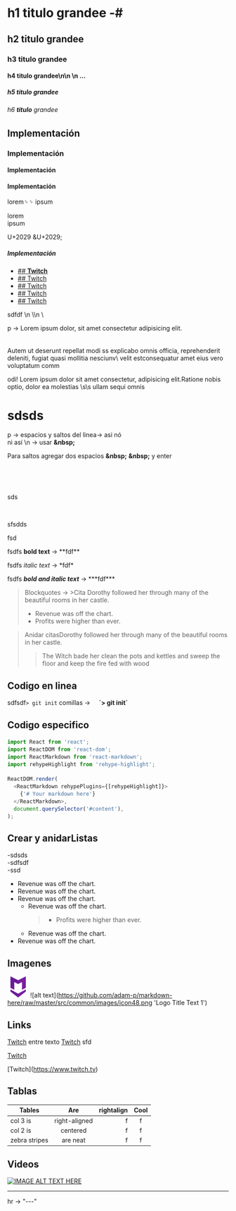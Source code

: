 # h1 **titulo** grandee -#

## h2 **titulo** grandee

### h3 **titulo** grandee

#### h4 **titulo** grandee\n\n \n ...

##### h5 **titulo** grandee

###### h6 **titulo** grandee

## **Implementación**

### **Implementación**

#### **Implementación**

#### Implementación

lorem␠␠
ipsum

lorem\
ipsum

U+2029 &U+2029; &#8233; &#8233;



##### Implementación

- [## **Twitch**](#codigo-especifico)
- [## Twitch](#codigo-especifico)
- [## Twitch](#codigo-especifico)
- [## Twitch](#codigo-especifico)
- [## Twitch](#codigo-especifico)

sdfdf \n \\\n \

p -> Lorem ipsum dolor, sit amet consectetur adipisicing elit.<br/><br/><br/> Autem ut deserunt repellat modi ss explicabo omnis officia, reprehenderit deleniti, fugiat quasi mollitia nesciunv\ velit estconsequatur amet eius vero voluptatum comm

odi! Lorem ipsum dolor sit amet consectetur, adipisicing elit.Ratione nobis optio, dolor ea molestias \s\s ullam sequi omnis

<script>console.log("dfdfd")</script>

<h1>sdsds</h1>

p -> espacios y saltos del linea-> asi nó <br/> ni así \n -> usar **\&nbsp;**

Para saltos agregar dos espacios **\&nbsp;** **\&nbsp;** y enter &nbsp;&nbsp;

&nbsp;&nbsp;

&nbsp;&nbsp;

sds

&nbsp;

sfsdds &nbsp;&nbsp;

fsd

fsdfs **bold text** -> \*\*fdf\*\*

fsdfs _italic text_ -> \*fdf\*

fsdfs **_bold and italic text_** -> \*\*\*fdf\*\*\*

> Blockquotes -> \>Cita Dorothy followed her through many of the beautiful rooms in her castle.
>
> - Revenue was off the chart.
> - Profits were higher than ever.

> Anidar citasDorothy followed her through many of the beautiful rooms in her castle.
>
> > The Witch bade her clean the pots and kettles and sweep the floor and keep the fire fed with wood

## Codigo en linea

sdfsdf`> git init` comillas -> &nbsp;&nbsp;&nbsp; **\`> git init\`**

## Codigo especifico

```js
import React from 'react';
import ReactDOM from 'react-dom';
import ReactMarkdown from 'react-markdown';
import rehypeHighlight from 'rehype-highlight';

ReactDOM.render(
  <ReactMarkdown rehypePlugins={[rehypeHighlight]}>
    {'# Your markdown here'}
  </ReactMarkdown>,
  document.querySelector('#content'),
);
```

## Crear y anidarListas

-sdsds  
-sdfsdf &nbsp; &nbsp;  
-ssd &nbsp;&nbsp;

- Revenue was off the chart.
- Revenue was off the chart.
- Revenue was off the chart.
  - Revenue was off the chart.
    > - Profits were higher than ever.
  - Revenue was off the chart.
- Revenue was off the chart.

## Imagenes

![alt text](https://github.com/adam-p/markdown-here/raw/master/src/common/images/icon48.png 'Logo Title Text 1')
\!\[alt text]\(https://github.com/adam-p/markdown-here/raw/master/src/common/images/icon48.png 'Logo Title Text 1')

## Links

[Twitch](https://www.twitch.tv) entre texto [Twitch](https://www.twitch.tv) sfd

[Twitch](https://www.twitch.tv)

\[Twitch]\(https://www.twitch.tv)

## Tablas

| Tables        |      Are      | rightalign | Cool |
| ------------- | :-----------: | ---------: | :--: |
| col 3 is      | right-aligned |          f |  f   |
| col 2 is      |   centered    |          f |  f   |
| zebra stripes |   are neat    |          f |  f   |

## Videos

[![IMAGE ALT TEXT HERE](http://img.youtube.com/vi/oxaH9CFpeEE/0.jpg)](http://www.youtube.com/watch?v=oxaH9CFpeEE)

---

hr -> "---"

